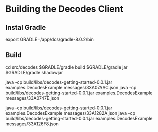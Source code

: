 # Building the Decodes Client

## Instal Gradle
export GRADLE=/app/dcs/gradle-8.0.2/bin

## Build
cd src/decodes
$GRADLE/gradle build
$GRADLE/gradle jar
$GRADLE/gradle shadowjar

java -cp build/libs/decodes-getting-started-0.0.1.jar examples.DecodesExample messages/33A07AAC.json
java -cp build/libs/decodes-getting-started-0.0.1.jar examples.DecodesExample messages/33A0747E.json

java -cp build/libs/decodes-getting-started-0.0.1.jar examples.DecodesExample messages/33A1282A.json
java -cp build/libs/decodes-getting-started-0.0.1.jar examples.DecodesExample messages/33A126F8.json

